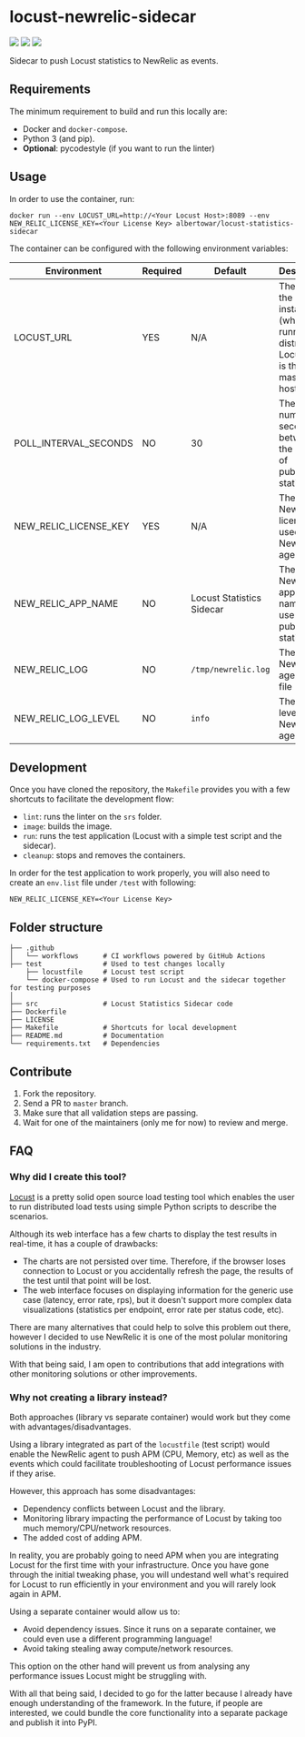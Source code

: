 # locust-newrelic-sidecar
![](https://github.com/albertowar/locust-newrelic-sidecar/workflows/Release/badge.svg)
![](https://github.com/albertowar/locust-newrelic-sidecar/workflows/Master%20Build/badge.svg)
![](https://github.com/albertowar/locust-newrelic-sidecar/workflows/PR%20Build/badge.svg)

Sidecar to push Locust statistics to NewRelic as events.

## Requirements
The minimum requirement to build and run this locally are:
- Docker and `docker-compose`.
- Python 3 (and pip).
- **Optional**: pycodestyle (if you want to run the linter)

## Usage
In order to use the container, run:

```
docker run --env LOCUST_URL=http://<Your Locust Host>:8089 --env NEW_RELIC_LICENSE_KEY=<Your License Key> albertowar/locust-statistics-sidecar
```

The container can be configured with the following environment variables:

| Environment           | Required | Default                   | Description                                                                               |
| --------------------- | -------- | ------------------------- | ----------------------------------------------------------------------------------------- |
| LOCUST_URL            | YES      | N/A                       | The URL of the Locust instance (when running distributed Locust, this is the master host) |
| POLL_INTERVAL_SECONDS | NO       | 30                        | The number of seconds between the action of publishing statistics                         |
| NEW_RELIC_LICENSE_KEY | YES      | N/A                       | The NewRelic license key used by the NewRelic agent                                       |
| NEW_RELIC_APP_NAME    | NO       | Locust Statistics Sidecar | The NewRelic application name to use when publishing statistics                           |
| NEW_RELIC_LOG         | NO       | `/tmp/newrelic.log`       | The path to NewRelic agent log file                                                       |
| NEW_RELIC_LOG_LEVEL   | NO       | `info`                    | The log level for NewRelic agent                                                          |

## Development
Once you have cloned the repository, the `Makefile` provides you with a few shortcuts to facilitate the development flow:
- `lint`: runs the linter on the `srs` folder.
- `image`: builds the image.
- `run`: runs the test application (Locust with a simple test script and the sidecar).
- `cleanup`: stops and removes the containers.

In order for the test application to work properly, you will also need to create an `env.list` file under `/test` with following:

```
NEW_RELIC_LICENSE_KEY=<Your License Key>
```

## Folder structure
```
├── .github
│   └── workflows      # CI workflows powered by GitHub Actions
├── test               # Used to test changes locally
    ├── locustfile     # Locust test script
    └── docker-compose # Used to run Locust and the sidecar together for testing purposes
│
├── src                # Locust Statistics Sidecar code
├── Dockerfile
├── LICENSE
├── Makefile           # Shortcuts for local development
├── README.md          # Documentation
└── requirements.txt   # Dependencies
```

## Contribute
1. Fork the repository.
2. Send a PR to `master` branch.
3. Make sure that all validation steps are passing.
4. Wait for one of the maintainers (only me for now) to review and merge.

## FAQ
### Why did I create this tool?
[Locust](http://locust.io/) is a pretty solid open source load testing tool which enables the user to run distributed load tests using simple Python scripts to describe the scenarios.

Although its web interface has a few charts to display the test results in real-time, it has a couple of drawbacks:
- The charts are not persisted over time. Therefore, if the browser loses connection to Locust or you accidentally refresh the page, the results of the test until that point will be lost.
- The web interface focuses on displaying information for the generic use case (latency, error rate, rps), but it doesn't support more complex data visualizations (statistics per endpoint, error rate per status code, etc).

There are many alternatives that could help to solve this problem out there, however I decided to use NewRelic it is one of the most polular monitoring solutions in the industry.

With that being said, I am open to contributions that add integrations with other monitoring solutions or other improvements.

### Why not creating a library instead?
Both approaches (library vs separate container) would work but they come with advantages/disadvantages.

Using a library integrated as part of the `locustfile` (test script) would enable the NewRelic agent to push APM (CPU, Memory, etc) as well as the events which could facilitate troubleshooting of Locust performance issues if they arise.

However, this approach has some disadvantages:
* Dependency conflicts between Locust and the library.
* Monitoring library impacting the performance of Locust by taking too much memory/CPU/network resources.
* The added cost of adding APM.

In reality, you are probably going to need APM when you are integrating Locust for the first time with your infrastructure. Once you have gone through the initial tweaking phase, you will undestand well what's required for Locust to run efficiently in your environment and you will rarely look again in APM.

Using a separate container would allow us to:
* Avoid dependency issues. Since it runs on a separate container, we could even use a different programming language!
* Avoid taking stealing away compute/network resources.

This option on the other hand will prevent us from analysing any performance issues Locust might be struggling with.

With all that being said, I decided to go for the latter because I already have enough understanding of the framework. In the future, if people are interested, we could bundle the core functionality into a separate package and publish it into PyPI.
